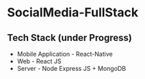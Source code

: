 # SocialMedia-FullStack

## Tech Stack (under Progress)
- Mobile Application - React-Native
- Web - React JS 
- Server - Node Express JS + MongoDB
